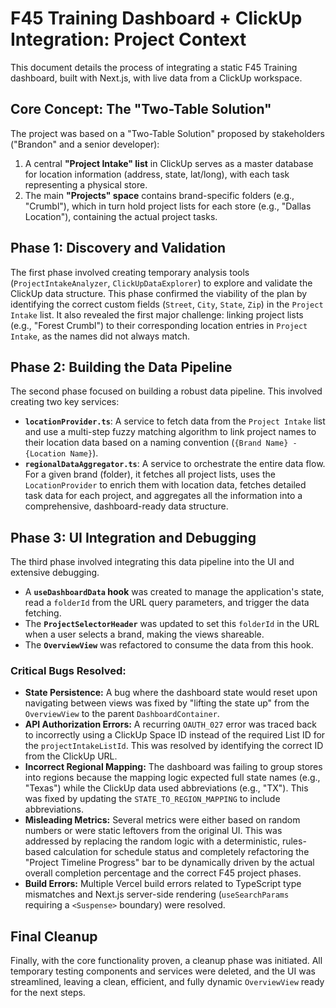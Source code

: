 # F45 Training Dashboard + ClickUp Integration: Project Context

This document details the process of integrating a static F45 Training dashboard, built with Next.js, with live data from a ClickUp workspace.

## Core Concept: The "Two-Table Solution"

The project was based on a "Two-Table Solution" proposed by stakeholders ("Brandon" and a senior developer):
1.  A central **"Project Intake" list** in ClickUp serves as a master database for location information (address, state, lat/long), with each task representing a physical store.
2.  The main **"Projects" space** contains brand-specific folders (e.g., "Crumbl"), which in turn hold project lists for each store (e.g., "Dallas Location"), containing the actual project tasks.

## Phase 1: Discovery and Validation

The first phase involved creating temporary analysis tools (`ProjectIntakeAnalyzer`, `ClickUpDataExplorer`) to explore and validate the ClickUp data structure. This phase confirmed the viability of the plan by identifying the correct custom fields (`Street`, `City`, `State`, `Zip`) in the `Project Intake` list. It also revealed the first major challenge: linking project lists (e.g., "Forest Crumbl") to their corresponding location entries in `Project Intake`, as the names did not always match.

## Phase 2: Building the Data Pipeline

The second phase focused on building a robust data pipeline. This involved creating two key services:
*   **`locationProvider.ts`**: A service to fetch data from the `Project Intake` list and use a multi-step fuzzy matching algorithm to link project names to their location data based on a naming convention (`{Brand Name} - {Location Name}`).
*   **`regionalDataAggregator.ts`**: A service to orchestrate the entire data flow. For a given brand (folder), it fetches all project lists, uses the `LocationProvider` to enrich them with location data, fetches detailed task data for each project, and aggregates all the information into a comprehensive, dashboard-ready data structure.

## Phase 3: UI Integration and Debugging

The third phase involved integrating this data pipeline into the UI and extensive debugging.
*   A **`useDashboardData` hook** was created to manage the application's state, read a `folderId` from the URL query parameters, and trigger the data fetching.
*   The **`ProjectSelectorHeader`** was updated to set this `folderId` in the URL when a user selects a brand, making the views shareable.
*   The **`OverviewView`** was refactored to consume the data from this hook.

### Critical Bugs Resolved:
*   **State Persistence:** A bug where the dashboard state would reset upon navigating between views was fixed by "lifting the state up" from the `OverviewView` to the parent `DashboardContainer`.
*   **API Authorization Errors:** A recurring `OAUTH_027` error was traced back to incorrectly using a ClickUp Space ID instead of the required List ID for the `projectIntakeListId`. This was resolved by identifying the correct ID from the ClickUp URL.
*   **Incorrect Regional Mapping:** The dashboard was failing to group stores into regions because the mapping logic expected full state names (e.g., "Texas") while the ClickUp data used abbreviations (e.g., "TX"). This was fixed by updating the `STATE_TO_REGION_MAPPING` to include abbreviations.
*   **Misleading Metrics:** Several metrics were either based on random numbers or were static leftovers from the original UI. This was addressed by replacing the random logic with a deterministic, rules-based calculation for schedule status and completely refactoring the "Project Timeline Progress" bar to be dynamically driven by the actual overall completion percentage and the correct F45 project phases.
*   **Build Errors:** Multiple Vercel build errors related to TypeScript type mismatches and Next.js server-side rendering (`useSearchParams` requiring a `<Suspense>` boundary) were resolved.

## Final Cleanup

Finally, with the core functionality proven, a cleanup phase was initiated. All temporary testing components and services were deleted, and the UI was streamlined, leaving a clean, efficient, and fully dynamic `OverviewView` ready for the next steps. 